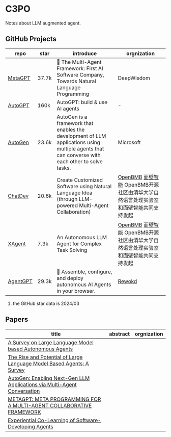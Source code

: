 # C3PO
Notes about LLM augmented agent.

## GitHub Projects
| repo | star | introduce | orgnization | 
|-------|------|----------| ---------- |
|[MetaGPT](https://github.com/geekan/MetaGPT) | 37.7k | 🌟 The Multi-Agent Framework: First AI Software Company, Towards Natural Language Programming | DeepWisdom |
| [AutoGPT](https://github.com/Significant-Gravitas/AutoGPT) | 160k | AutoGPT: build & use AI agents | - |
| [AutoGen](https://github.com/microsoft/autogen) | 23.6k | AutoGen is a framework that enables the development of LLM applications using multiple agents that can converse with each other to solve tasks. | Microsoft |
| [ChatDev](https://github.com/OpenBMB/ChatDev) | 20.6k | Create Customized Software using Natural Language Idea (through LLM-powered Multi-Agent Collaboration) | [OpenBMB](https://www.openbmb.cn/about-us) [面壁智能](https://modelbest.cn/about) OpenBMB开源社区由清华大学自然语言处理实验室和面壁智能共同支持发起 |
| [XAgent](https://github.com/OpenBMB/XAgent) | 7.3k | An Autonomous LLM Agent for Complex Task Solving | [OpenBMB](https://www.openbmb.cn/about-us) [面壁智能](https://modelbest.cn/about) OpenBMB开源社区由清华大学自然语言处理实验室和面壁智能共同支持发起  |
| [AgentGPT](https://github.com/reworkd/AgentGPT) | 29.3k | 🤖 Assemble, configure, and deploy autonomous AI Agents in your browser. | [Rewokd](https://reworkd.ai/) |

1. the GitHub star data is 2024/03

## Papers
| title | abstract | orgnization | 
|-------|----------|-------------|
|[A Survey on Large Language Model based Autonomous Agents](https://arxiv.org/pdf/2308.11432.pdf)| | |
|[The Rise and Potential of Large Language Model Based Agents: A Survey](https://arxiv.org/pdf/2309.07864v1.pdf) | | |
|[AutoGen: Enabling Next-Gen LLM Applications via Multi-Agent Conversation](https://arxiv.org/pdf/2308.08155.pdf) | | |
|[METAGPT: META PROGRAMMING FOR A MULTI-AGENT COLLABORATIVE FRAMEWORK](https://arxiv.org/pdf/2308.00352.pdf) | | |
|[Experiential Co-Learning of Software-Developing Agents](https://arxiv.org/pdf/2312.17025.pdf) | | |




